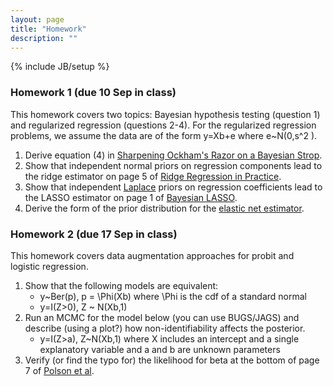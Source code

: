 ```yaml
---
layout: page
title: "Homework"
description: ""
---
```

{% include JB/setup %}


### Homework 1 (due 10 Sep in class)

This homework covers two topics: Bayesian hypothesis testing (question 1) and regularized regression (questions 2-4). For the regularized regression problems, we assume the data are of the form y=Xb+e where e~N(0,s^2 ).

1. Derive equation (4) in [Sharpening Ockham's Razor on a Bayesian Strop]({{BASE_PATH}}/papers/ockham.pdf).
2. Show that independent normal priors on regression components lead to the ridge estimator on page 5 of [Ridge Regression in Practice]({{BASE_PATH}}/papers/Ridge_Regression_in_Practice.pdf).
3. Show that independent [Laplace](http://en.wikipedia.org/wiki/Laplace_distribution) priors on regression coefficients lead to the LASSO estimator on page 1 of [Bayesian LASSO](http://www.stat.ufl.edu/~casella/Papers/Lasso.pdf).
4. Derive the form of the prior distribution for the [elastic net estimator](http://en.wikipedia.org/wiki/Elastic_net_regularization). 

### Homework 2 (due 17 Sep in class)

This homework covers data augmentation approaches for probit and logistic regression.

1. Show that the following models are equivalent:
    - y~Ber(p), p = \Phi(Xb) where \Phi is the cdf of a standard normal
    - y=I(Z>0), Z ~ N(Xb,1)
1. Run an MCMC for the model below (you can use BUGS/JAGS) and describe (using a plot?) how non-identifiability affects the posterior. 
    - y=I(Z>a), Z~N(Xb,1) where X includes an intercept and a single explanatory variable and a and b are unknown parameters
1. Verify (or find the typo for) the likelihood for beta at the bottom of page 7 of [Polson et al](http://arxiv.org/pdf/1205.0310v3.pdf).
